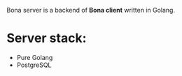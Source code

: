 Bona server is a backend of **Bona client** written in Golang.

# Server stack:
  - Pure Golang
  - PostgreSQL
